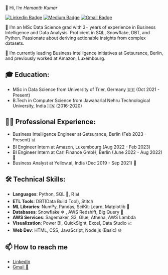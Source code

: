 👋 Hi, I’m *Hemanth Kumar*     

[![Linkedin Badge](https://img.shields.io/badge/-hemanthgutlapalli-blue?style=flat-square&logo=Linkedin&logoColor=white&link=https://www.linkedin.com/in/hemanthgutlapalli/)](https://www.linkedin.com/in/hemanthgutlapalli/) 
[![Medium Badge](https://img.shields.io/badge/-@hemanthgutlapalli0301-03a57a?style=flat-square&labelColor=000000&logo=Medium&link=https://medium.com/@hemanthgutlapalli0301)](https://medium.com/@hemanthgutlapalli0301)
[![Gmail Badge](https://img.shields.io/badge/-hemanthgutlapalli0301@gmail.com-c14438?style=flat-square&logo=Gmail&logoColor=white&link=mailto:hemanthgutlapalli0301@gmail.com)](mailto:hemanthgutlapalli0301@gmail.com)


👀 I’m an MSc Data Science grad with 3+ years of experience in Business Intelligence and Data Analysis. Proficient in SQL, Snowflake, DBT, and Python. Passionate about deriving actionable insights from complex datasets.

🌱 I’m currently leading Business Intelligence initiatives at Getsurance, Berlin, and previously worked at Amazon, Luxembourg.
  
## 🎓 **Education**:
- MSc in Data Science from University of Trier, Germany 🇩🇪 (Oct 2021 - Present)
- B.Tech in Computer Science from Jawaharlal Nehru Technological University, India 🇮🇳 (2016-2020)

## **👨‍💼 Professional Experience**:
- Business Intelligence Engineer at Getsurance, Berlin (Feb 2023 - Present) 📊
- BI Engineer Intern at Amazon, Luxembourg (Aug 2022 - Feb 2023) 
- BI Engineer Intern at Carl Finance GmbH, Berlin (June 2022 - Aug 2022) 💼
- Business Analyst at Yellow.ai, India (Dec 2019 - Sep 2021) 🤖

## **🛠️ Technical Skills**:

- **Languages**: Python, SQL 📜, R 📊
- **ETL Tools**: DBT(Data Build Tool), Stitch 
- **ML Libraries**: NumPy, Pandas, SciKit-Learn, Matplotlib 🤖
- **Databases**: Snowflake ❄ , AWS Redshift, Big Query 📁
- **AWS Services**: Sagemaker, S3, Glue, Athena, AWS Lambda
- **Visualization**: Power BI, QuickSight, Excel, Data Studio 📈
- **Web Dev**: HTML, CSS, JavaScript, Node.js (Basic) 🌐
  
  
## 📫 How to reach me    

- [LinkedIn](https://www.linkedin.com/in/hemanthgutlapalli/)
- <a href="mailto:hemanthgutlapalli0301@gmail.com">Gmail 📧</a>


<!---
gutlapallihemanth/gutlapallihemanth is a ✨ special ✨ repository because its `README.md` (this file) appears on your GitHub profile.
You can click the Preview link to take a look at your changes.
--->
